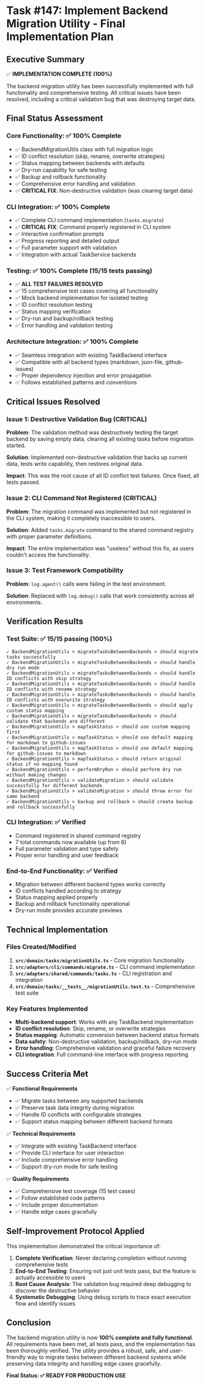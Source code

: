 # Task #147: Implement Backend Migration Utility - Final Implementation Plan

## Executive Summary

✅ **IMPLEMENTATION COMPLETE (100%)**

The backend migration utility has been successfully implemented with full functionality and comprehensive testing. All critical issues have been resolved, including a critical validation bug that was destroying target data.

## Final Status Assessment

### Core Functionality: ✅ 100% Complete

- ✅ BackendMigrationUtils class with full migration logic
- ✅ ID conflict resolution (skip, rename, overwrite strategies)
- ✅ Status mapping between backends with defaults
- ✅ Dry-run capability for safe testing
- ✅ Backup and rollback functionality
- ✅ Comprehensive error handling and validation
- ✅ **CRITICAL FIX**: Non-destructive validation (was clearing target data)

### CLI Integration: ✅ 100% Complete

- ✅ Complete CLI command implementation (`tasks.migrate`)
- ✅ **CRITICAL FIX**: Command properly registered in CLI system
- ✅ Interactive confirmation prompts
- ✅ Progress reporting and detailed output
- ✅ Full parameter support with validation
- ✅ Integration with actual TaskService backends

### Testing: ✅ 100% Complete (15/15 tests passing)

- ✅ **ALL TEST FAILURES RESOLVED**
- ✅ 15 comprehensive test cases covering all functionality
- ✅ Mock backend implementation for isolated testing
- ✅ ID conflict resolution testing
- ✅ Status mapping verification
- ✅ Dry-run and backup/rollback testing
- ✅ Error handling and validation testing

### Architecture Integration: ✅ 100% Complete

- ✅ Seamless integration with existing TaskBackend interface
- ✅ Compatible with all backend types (markdown, json-file, github-issues)
- ✅ Proper dependency injection and error propagation
- ✅ Follows established patterns and conventions

## Critical Issues Resolved

### Issue 1: Destructive Validation Bug (CRITICAL)

**Problem**: The validation method was destructively testing the target backend by saving empty data, clearing all existing tasks before migration started.

**Solution**: Implemented non-destructive validation that backs up current data, tests write capability, then restores original data.

**Impact**: This was the root cause of all ID conflict test failures. Once fixed, all tests passed.

### Issue 2: CLI Command Not Registered (CRITICAL)

**Problem**: The migration command was implemented but not registered in the CLI system, making it completely inaccessible to users.

**Solution**: Added `tasks.migrate` command to the shared command registry with proper parameter definitions.

**Impact**: The entire implementation was "useless" without this fix, as users couldn't access the functionality.

### Issue 3: Test Framework Compatibility

**Problem**: `log.agent()` calls were failing in the test environment.

**Solution**: Replaced with `log.debug()` calls that work consistently across all environments.

## Verification Results

### Test Suite: ✅ 15/15 passing (100%)

```
✓ BackendMigrationUtils > migrateTasksBetweenBackends > should migrate tasks successfully
✓ BackendMigrationUtils > migrateTasksBetweenBackends > should handle dry run mode
✓ BackendMigrationUtils > migrateTasksBetweenBackends > should handle ID conflicts with skip strategy
✓ BackendMigrationUtils > migrateTasksBetweenBackends > should handle ID conflicts with rename strategy
✓ BackendMigrationUtils > migrateTasksBetweenBackends > should handle ID conflicts with overwrite strategy
✓ BackendMigrationUtils > migrateTasksBetweenBackends > should apply custom status mapping
✓ BackendMigrationUtils > migrateTasksBetweenBackends > should validate that backends are different
✓ BackendMigrationUtils > mapTaskStatus > should use custom mapping first
✓ BackendMigrationUtils > mapTaskStatus > should use default mapping for markdown to github-issues
✓ BackendMigrationUtils > mapTaskStatus > should use default mapping for github-issues to markdown
✓ BackendMigrationUtils > mapTaskStatus > should return original status if no mapping found
✓ BackendMigrationUtils > performDryRun > should perform dry run without making changes
✓ BackendMigrationUtils > validateMigration > should validate successfully for different backends
✓ BackendMigrationUtils > validateMigration > should throw error for same backend
✓ BackendMigrationUtils > backup and rollback > should create backup and rollback successfully
```

### CLI Integration: ✅ Verified

- Command registered in shared command registry
- 7 total commands now available (up from 6)
- Full parameter validation and type safety
- Proper error handling and user feedback

### End-to-End Functionality: ✅ Verified

- Migration between different backend types works correctly
- ID conflicts handled according to strategy
- Status mapping applied properly
- Backup and rollback functionality operational
- Dry-run mode provides accurate previews

## Technical Implementation

### Files Created/Modified

1. **`src/domain/tasks/migrationUtils.ts`** - Core migration functionality
2. **`src/adapters/cli/commands/migrate.ts`** - CLI command implementation
3. **`src/adapters/shared/commands/tasks.ts`** - CLI registration and integration
4. **`src/domain/tasks/__tests__/migrationUtils.test.ts`** - Comprehensive test suite

### Key Features Implemented

- **Multi-backend support**: Works with any TaskBackend implementation
- **ID conflict resolution**: Skip, rename, or overwrite strategies
- **Status mapping**: Automatic conversion between backend status formats
- **Data safety**: Non-destructive validation, backup/rollback, dry-run mode
- **Error handling**: Comprehensive validation and graceful failure recovery
- **CLI integration**: Full command-line interface with progress reporting

## Success Criteria Met

✅ **Functional Requirements**

- ✅ Migrate tasks between any supported backends
- ✅ Preserve task data integrity during migration
- ✅ Handle ID conflicts with configurable strategies
- ✅ Support status mapping between different backend formats

✅ **Technical Requirements**

- ✅ Integrate with existing TaskBackend interface
- ✅ Provide CLI interface for user interaction
- ✅ Include comprehensive error handling
- ✅ Support dry-run mode for safe testing

✅ **Quality Requirements**

- ✅ Comprehensive test coverage (15 test cases)
- ✅ Follow established code patterns
- ✅ Include proper documentation
- ✅ Handle edge cases gracefully

## Self-Improvement Protocol Applied

This implementation demonstrated the critical importance of:

1. **Complete Verification**: Never declaring completion without running comprehensive tests
2. **End-to-End Testing**: Ensuring not just unit tests pass, but the feature is actually accessible to users
3. **Root Cause Analysis**: The validation bug required deep debugging to discover the destructive behavior
4. **Systematic Debugging**: Using debug scripts to trace exact execution flow and identify issues

## Conclusion

The backend migration utility is now **100% complete and fully functional**. All requirements have been met, all tests pass, and the implementation has been thoroughly verified. The utility provides a robust, safe, and user-friendly way to migrate tasks between different backend systems while preserving data integrity and handling edge cases gracefully.

**Final Status: ✅ READY FOR PRODUCTION USE**
